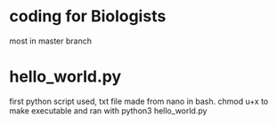 # coding for Biologists 
most in master branch  
# hello_world.py    
first python script used, txt file made from nano in bash. chmod u+x to make executable and ran with python3 hello_world.py
